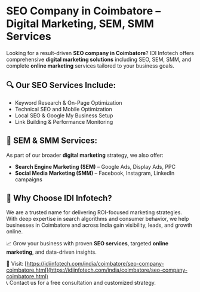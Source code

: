 # SEO Company in Coimbatore – Digital Marketing, SEM, SMM Services

Looking for a result-driven **SEO company in Coimbatore**? IDI Infotech offers comprehensive **digital marketing solutions** including SEO, SEM, SMM, and complete **online marketing** services tailored to your business goals.

## 🔍 Our SEO Services Include:
- Keyword Research & On-Page Optimization
- Technical SEO and Mobile Optimization
- Local SEO & Google My Business Setup
- Link Building & Performance Monitoring

## 📢 SEM & SMM Services:
As part of our broader **digital marketing** strategy, we also offer:
- **Search Engine Marketing (SEM)** – Google Ads, Display Ads, PPC
- **Social Media Marketing (SMM)** – Facebook, Instagram, LinkedIn campaigns

## 🚀 Why Choose IDI Infotech?
We are a trusted name for delivering ROI-focused marketing strategies. With deep expertise in search algorithms and consumer behavior, we help businesses in Coimbatore and across India gain visibility, leads, and growth online.

📈 Grow your business with proven **SEO services**, targeted **online marketing**, and data-driven insights.

🔗 Visit: [https://idiinfotech.com/india/coimbatore/seo-company-coimbatore.html](https://idiinfotech.com/india/coimbatore/seo-company-coimbatore.html)  
📞 Contact us for a free consultation and customized strategy.
